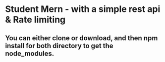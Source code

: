 # Student Mern - with a simple rest api & Rate limiting

## You can either clone or download, and then npm install for both directory to get the node_modules.
